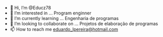 - 👋 Hi, I’m @Educz78
- 👀 I’m interested in ... Program enginner
- 🌱 I’m currently learning ... Engenharia de programas
- 💞️ I’m looking to collaborate on ... Projetos de elaboração de programas
- 📫 How to reach me  eduardo_lpereira@hotmail.com

<!---
Educz78/Educz78 is a ✨ special ✨ repository because its `README.md` (this file) appears on your GitHub profile.
You can click the Preview link to take a look at your changes.
--->

